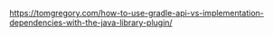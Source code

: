 https://tomgregory.com/how-to-use-gradle-api-vs-implementation-dependencies-with-the-java-library-plugin/
